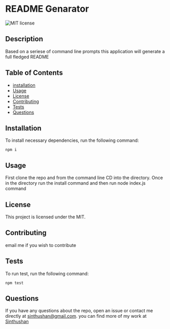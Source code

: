 # README Genarator
  ![MIT license](https://img.shields.io/badge/license-MIT-blue)
  ## Description 
  
  Based on a seriese of command line prompts this application will generate a full fledged README

  ## Table of Contents
  * [installation](#installation)
  * [Usage](#usage)
  * [License](#license)
  * [Contributing](#contributing)
  * [Tests](#tests)
  * [Questions](#questions)
  
  ## Installation
  To install necessary dependencies, run the following command:
  ```
  npm i
  ```
  ## Usage
  First clone the repo and from the command line CD into the directory. Once in the directory run the install command and then run node index.js command

  ## License
  This project is licensed under the MIT.

  ## Contributing
  email me if you wish to contribute

  ## Tests
  To run test, run the following command:
  ```
  npm test
  ```

  ## Questions
  If you have any questions about the repo, open an issue or contact me directly at sinthushan@gmail.com. you can find more of my work at [Sinthushan](https://github.com/Sinthushan)
